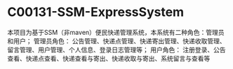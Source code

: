 # C00131-SSM-ExpressSystem
本项目为基于SSM（非maven）便民快递管理系统，本系统有二种角色：管理员和用户； 管理员角色： 公告管理、快递点管理、快递寄出管理、快递收取管理、留言管理、用户管理、个人信息、登录日志管理等；  用户角色： 注册登录、公告查看、快递点查看、快递查看与寄出、快递收取与寄出、系统留言与查看等
